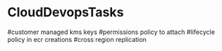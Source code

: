 # CloudDevopsTasks

#customer managed kms keys
#permissions policy to attach
#lifecycle policy in ecr creations
#cross region replication